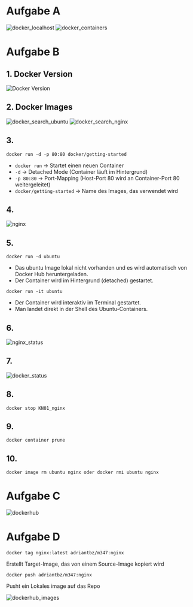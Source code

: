 # Aufgabe A

![docker_localhost](Images/docker_localhost.png)
![docker_containers](Images/docker_containers.png)


# Aufgabe B

## 1. Docker Version

![Docker Version](Images/docker_version.png)

## 2. Docker Images

![docker_search_ubuntu](Images/docker_search_ubuntu.png)
![docker_search_nginx](Images/docker_search_nginx.png)

## 3.

```
docker run -d -p 80:80 docker/getting-started
```
- ```docker run``` → Startet einen neuen Container
- ```-d``` → Detached Mode (Container läuft im Hintergrund)
- ```-p 80:80``` → Port-Mapping (Host-Port 80 wird an Container-Port 80 weitergeleitet)
- ```docker/getting-started``` → Name des Images, das verwendet wird


## 4.

![nginx](Images/nginx.png)

## 5.
```
docker run -d ubuntu
```
- Das ubuntu Image lokal nicht vorhanden und es wird automatisch von Docker Hub heruntergeladen.
- Der Container wird im Hintergrund (detached) gestartet.

```
docker run -it ubuntu
```
- Der Container wird interaktiv im Terminal gestartet.
- Man landet direkt in der Shell des Ubuntu-Containers.

## 6.

![nginx_status](Images/nginx_status.png)

## 7.

![docker_status](Images/docker_status.png)

## 8.
```	
docker stop KN01_nginx
```

## 9.
```
docker container prune
```

## 10.
```
docker image rm ubuntu nginx oder docker rmi ubuntu nginx
```

# Aufgabe C

![dockerhub](Images/dockerhub.png)

# Aufgabe D

```
docker tag nginx:latest adriantbz/m347:nginx
```
Erstellt Target-Image, das von einem Source-Image kopiert wird

```
docker push adriantbz/m347:nginx
```
Pusht ein Lokales image auf das Repo

![dockerhub_images](Images/dockerhub_images.png)